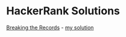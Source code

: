 # HackerRank Solutions

[Breaking the Records](https://www.hackerrank.com/contests/mindtech-trial/challenges/breaking-best-and-worst-records/problem) - [my solution](https://github.com/peterhencz/HR/blob/master/breaking-best-and-worst-records.js)
